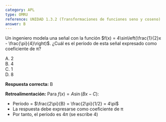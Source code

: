 ```yaml
---
category: APL
type: OMRU
reference: UNIDAD 1.3.2 (Transformaciones de funciones seno y coseno)
answer: B
---
```

Un ingeniero modela una señal con la función $f(x) = 4\sin\left(\frac{1}{2}x - \frac{\pi}{4}\right)$. ¿Cuál es el período de esta señal expresado como coeficiente de π?

A. 2  
B. 4  
C. 1  
D. 8  

**Respuesta correcta:** B

**Retroalimentación:**
Para $f(x) = A\sin(Bx - C)$:
- Período = $\frac{2\pi}{B} = \frac{2\pi}{1/2} = 4\pi$
- La respuesta debe expresarse como coeficiente de π
- Por tanto, el período es $4\pi$ (se escribe 4)
